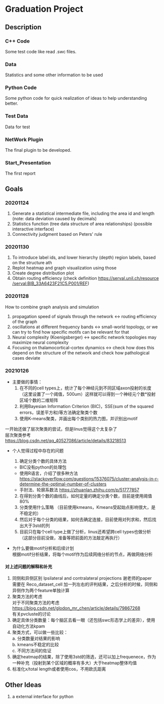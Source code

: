 # Graduation Project
  
## Description
### C++ Code
Some test code like read .swc files.  

### Data
Statistics and some other information to be used

### Python Code
Some python code for quick realization of ideas to help understanding better.  

### Test Data
Data for test

### NetWork Plugin
The final plugin to be developed.  

### Start_Presentation
The first report

## Goals
### **20201124**
1. Generate a statistical intermediate file, including the area id and length (note: data deviation caused by decimals)
2. Statistics function (tree data structure of area relationships) (possible interactive interface)
3. Connectivity judgment based on Peters' rule

### **20201130**
1. To introduce label ids, and lower hierarchy (depth) region labels, based on the structure ath
2. Replot heatmap and graph visualization using those
3. Create degree distribution plot
4. Obtain routing efficiency (check definition https://serval.unil.ch/resource/serval:BIB_33A6423F21C5.P001/REF)

### **20201128**
How to combine graph analysis and simulation  
1. propagation speed of signals through the network <-> routing efficiency of the graph
2. oscillations at different frequency bands <-> small-world topology, or we can try to find how specific motifs can be relevant for that
3. Neural complexity (Koenigsberger) <-> specific network topologies may maximize neural complexity
4. Focusing on thalamocortical-cortex dynamics <-> check how does this depend on the structure of the network and check how pathological cases deviate

### **20210126**
* 主要做的事情：  
	1. 在不同的cell types上，统计了每个神经元到不同区域axon投射的长度（这里设置了一个阈值，500um）这样就可以得到一个神经元个数*投射区域个数的二维矩阵
	2. 利用Bayesian Information Criterion (BIC)，SSE(sum of the squared errors，误差平方和)等方法确定聚类个数
	3. 使用K-means聚类，并画出每个类别的热力图，并识别出motif
  
一开始还做了层次聚类的尝试，但是linus觉得这个太复杂了  
层次聚类参考  
https://blog.csdn.net/qq_40527086/article/details/83218513
  
* 个人觉得过程中存在的问题  
  1. 确定分类个数的具体方法
    * BIC没有python的处理包
    * 使用R语言，介绍了很多种方法 https://stackoverflow.com/questions/15376075/cluster-analysis-in-r-determine-the-optimal-number-of-clusters
    * 手肘法、轮廓系数法 https://zhuanlan.zhihu.com/p/51777857
  2. 在得到分类个数的曲线后，如何定量的确定分类个数，目前是使用阈值 80%
  3. 分类使用什么策略 （目前使用kmeans，Kmeans受起始点影响很大，是不稳定的）
  4. 然后对于每个分类的结果，如何去确定连接，目前使用对列求和，然后找出大于3std的列
  5. 目前只在每个cell type上做了分析，linus还希望跨cell types也做分析（这部分目前没做，准备等把前面的方法敲定再执行）
  
* 为什么要做motif分析和后续计划  
根据motif分析结果，将每个motif作为后续网络分析的节点，再做网络分析

#### 对上述问题的解释和补充
1. 同侧和异侧区别 Ipsilateral and contralateral projections 谢老师的paper  
需要在 Reco_dataset_cell 加一列左右的评判结果，之后分析的时候，同侧和异侧作为两个feature单独计算
2. 聚类方法的考虑  
对于不同聚类方法的考虑
https://blog.csdn.net/glodon_mr_chen/article/details/79867268  
有关pvcluste的讨论
3. 确定具体分类数量：每个脑区去看一眼（还包括swc形态学上的差异），使用自动化方法kpam
4. 聚类方式，可以做一些比较：  
  a. 分类数量对结果的影响  
  b. kmeans不稳定的比较  
  c. 不同方法间的佐证  
5. 确定heatmap的结果，除了使用3std的筛选，还可以加上frequenece，作为一种补充（投射到某个区域的概率有多大）大于heatmap整体均值
6. 标准化x/total length或者使用cos，不用欧氏距离

## Other Ideas
1. a external interface for python
